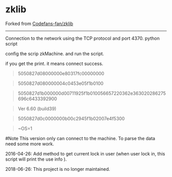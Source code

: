 # zklib
Forked from [Codefans-fan/zklib](https://github.com/Codefans-fan/zklib)

---

Connection to the network using the TCP protocol and port 4370.
python script




config the scrip zkMachine. 
and run the script.

if you get the print. it means connect success.

>5050827d08000000e80317fc00000000

>5050827d080000004c0453e05f1b0100

>5050827d1b000000d00711925f1b010056657220362e363020286275696c6433392900

>Ver 6.60 (build39)

>5050827d0c0000000b00c2945f1b02007e4f5300

>~OS=1



#Note
This version only can connect to the machine. To parse the data need some more work.

2016-04-26: Add method to get current lock in user (when user lock in, this script will print the use info ).


2018-06-26: This project is no longer maintained. 



